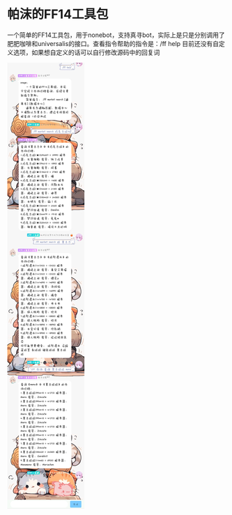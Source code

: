 # 帕沫的FF14工具包
一个简单的FF14工具包，用于nonebot，支持真寻bot，实际上是只是分别调用了肥肥咖啡和universalis的接口。查看指令帮助的指令是：/ff help
目前还没有自定义选项，如果想自定义的话可以自行修改源码中的回复词



![img](md/c967c736952ca427324f7e1a9ef0f205_720.jpg)
